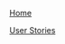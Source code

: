 [Home](https://gitlab.cs.unh.edu/groups/mobile-vr-lab/-/wikis/home)

[User Stories](https://gitlab.cs.unh.edu/groups/mobile-vr-lab/-/wikis/user-stories)